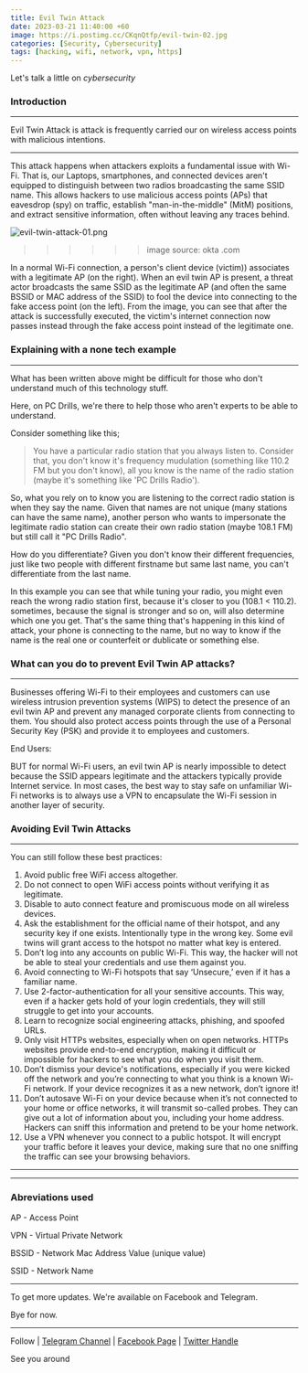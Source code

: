 ```yaml
---
title: Evil Twin Attack
date: 2023-03-21 11:40:00 +60
image: https://i.postimg.cc/CKqnQtfp/evil-twin-02.jpg
categories: [Security, Cybersecurity]
tags: [hacking, wifi, network, vpn, https]
---
```


Let's talk a little on *cybersecurity*
### Introduction
---

Evil Twin Attack is attack is frequently carried our on wireless access points with malicious intentions.

---

This attack happens when attackers exploits a fundamental issue with Wi-Fi. That is, our Laptops, smartphones, and connected devices aren't equipped to distinguish between two radios broadcasting the same SSID name. This allows hackers to use malicious access points (APs) that eavesdrop (spy) on traffic, establish "man-in-the-middle" (MitM) positions, and extract sensitive information, often without leaving any traces behind.

![evil-twin-attack-01.png](https://i.postimg.cc/KvJVspnz/evil-twin-attack-01.png)

>>>>>> image source: okta .com

In a normal Wi-Fi connection, a person's client device (victim)) associates with a legitimate AP (on the right). When an evil twin AP is present, a threat actor broadcasts the same SSID as the legitimate AP (and often the same BSSID or MAC address of the SSID) to fool the device into connecting to the fake access point (on the left).
From the image, you can see that after the attack is successfully executed, the victim's internet connection now passes instead through the fake access point instead of the legitimate one.

### Explaining with a none tech example
---
What has been written above might be difficult for those who don't understand much of this technology stuff. 

Here, on PC Drills, we're there to help those who aren't experts to be able to understand.

Consider something like this;
> You have a particular radio station that you always listen to. Consider that, you don't know it's frequency mudulation (something like 110.2 FM but you don't know), all you know is the name of the radio station (maybe it's something like 'PC Drills Radio').

So, what you rely on to know you are listening to the correct radio station is when they say the name. Given that names are not unique (many stations can have the same name), another person who wants to impersonate the legitimate radio station can create their own radio station (maybe 108.1 FM) but still call it "PC Drills Radio".

How do you differentiate? Given you don't know their different frequencies, just like two people with different firstname but same last name, you can't differentiate from the last name.

In this example you can see that while tuning your radio, you might even reach the wrong radio station first, because it's closer to you (108.1 < 110.2). sometimes, because the signal is stronger and so on, will also determine which one you get.
That's the same thing that's happening in this kind of attack, your phone is connecting to the name, but no way to know if the name is the real one or counterfeit or dublicate or something else.


### What can you do to prevent Evil Twin AP attacks?
---

Businesses offering Wi-Fi to their employees and customers can use wireless intrusion prevention systems (WIPS) to detect the presence of an evil twin AP and prevent any managed corporate clients from connecting to them. You should also protect access points through the use of a Personal Security Key (PSK) and provide it to employees and customers.

End Users:

BUT for normal Wi-Fi users, an evil twin AP is nearly impossible to detect because the SSID appears legitimate and the attackers typically provide Internet service. In most cases, the best way to stay safe on unfamiliar Wi-Fi networks is to always use a VPN to encapsulate the Wi-Fi session in another layer of security.

### Avoiding Evil Twin Attacks
---

You can still follow these best practices:

1.   Avoid public free WiFi access altogether.
2.   Do not connect to open WiFi access points without verifying it as legitimate.
3.   Disable to auto connect feature and promiscuous mode on all wireless devices.
4.   Ask the establishment for the official name of their hotspot, and any security key if one exists. Intentionally type in the wrong key. Some evil twins will grant access to the hotspot no matter what key is entered.
5.   Don’t log into any accounts on public Wi-Fi. This way, the hacker will not be able to steal your credentials and use them against you.
6.   Avoid connecting to Wi-Fi hotspots that say ‘Unsecure,’ even if it has a familiar name.
7.   Use 2-factor-authentication for all your sensitive accounts. This way, even if a hacker gets hold of your login credentials, they will still struggle to get into your accounts.
8.   Learn to recognize social engineering attacks, phishing, and spoofed URLs.
9.   Only visit HTTPs websites, especially when on open networks. HTTPs websites provide end-to-end encryption, making it difficult or impossible for hackers to see what you do when you visit them.
10.   Don’t dismiss your device's notifications, especially if you were kicked off the network and you’re connecting to what you think is a known Wi-Fi network. If your device recognizes it as a new network, don’t ignore it!
11.   Don’t autosave Wi-Fi on your device because when it’s not connected to your home or office networks, it will transmit so-called probes. They can give out a lot of information about you, including your home address. Hackers can sniff this information and pretend to be your home network.
12.   Use a VPN whenever you connect to a public hotspot. It will encrypt your traffic before it leaves your device, making sure that no one sniffing the traffic can see your browsing behaviors.
_______

---
### Abreviations used
AP - Access Point

VPN - Virtual Private Network

BSSID - Network Mac Address Value (unique value)

SSID - Network Name

---
To get more updates. 
We're available on 
Facebook and Telegram.


Bye for now.  

---

Follow | [Telegram Channel](https://t.me/pcdrills/) | [Facebook Page](https://facebook.com/pcdrillsofficial/) | [Twitter Handle](https://twitter.com/pc_drills)


See you around
